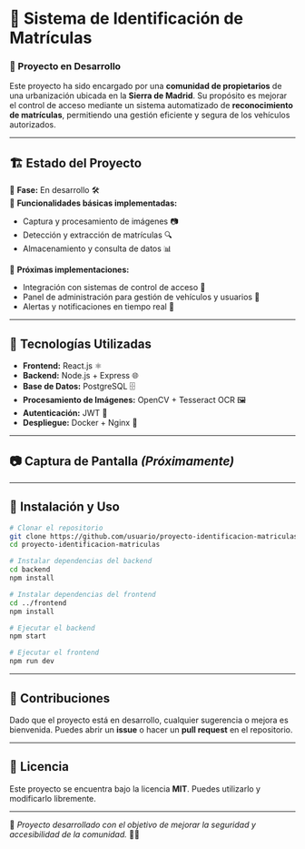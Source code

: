 # 📸 Sistema de Identificación de Matrículas

### 🚀 Proyecto en Desarrollo

Este proyecto ha sido encargado por una **comunidad de propietarios** de una urbanización ubicada en la **Sierra de Madrid**. Su propósito es mejorar el control de acceso mediante un sistema automatizado de **reconocimiento de matrículas**, permitiendo una gestión eficiente y segura de los vehículos autorizados.

---

## 🏗️ Estado del Proyecto
🔹 **Fase:** En desarrollo 🛠️  
🔹 **Funcionalidades básicas implementadas:**
- Captura y procesamiento de imágenes 📷
- Detección y extracción de matrículas 🔍
- Almacenamiento y consulta de datos 📊

🔹 **Próximas implementaciones:**
- Integración con sistemas de control de acceso 🚧
- Panel de administración para gestión de vehículos y usuarios 🔑
- Alertas y notificaciones en tiempo real 📢

---

## 📌 Tecnologías Utilizadas
- **Frontend:** React.js ⚛️
- **Backend:** Node.js + Express 🌐
- **Base de Datos:** PostgreSQL 🗄️
- **Procesamiento de Imágenes:** OpenCV + Tesseract OCR 🖼️
- **Autenticación:** JWT 🔐
- **Despliegue:** Docker + Nginx 🐳

---

## 📷 Captura de Pantalla *(Próximamente)*

---

## 🚀 Instalación y Uso
```bash
# Clonar el repositorio
git clone https://github.com/usuario/proyecto-identificacion-matriculas.git
cd proyecto-identificacion-matriculas

# Instalar dependencias del backend
cd backend
npm install

# Instalar dependencias del frontend
cd ../frontend
npm install

# Ejecutar el backend
npm start

# Ejecutar el frontend
npm run dev
```

---

## 🤝 Contribuciones
Dado que el proyecto está en desarrollo, cualquier sugerencia o mejora es bienvenida. Puedes abrir un **issue** o hacer un **pull request** en el repositorio.

---

## 📄 Licencia
Este proyecto se encuentra bajo la licencia **MIT**. Puedes utilizarlo y modificarlo libremente.

---
🔹 *Proyecto desarrollado con el objetivo de mejorar la seguridad y accesibilidad de la comunidad.* 🚗💨